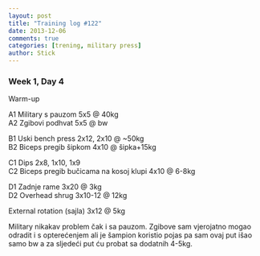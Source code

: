 ```yaml
---
layout: post
title: "Training log #122"
date: 2013-12-06
comments: true
categories: [trening, military press]
author: Stick
---
```


### Week 1, Day 4  

Warm-up  

A1 Military s pauzom 5x5 @ 40kg    
A2 Zgibovi podhvat 5x5 @ bw  

B1 Uski bench press 2x12, 2x10 @ ~50kg  
B2 Biceps pregib šipkom 4x10 @ šipka+15kg  

C1 Dips 2x8, 1x10, 1x9  
C2 Biceps pregib bučicama na kosoj klupi 4x10 @ 6-8kg  

D1 Zadnje rame 3x20 @ 3kg  
D2 Overhead shrug 3x10-12 @ 12kg  

External rotation (sajla) 3x12 @ 5kg  

Military nikakav problem čak i sa pauzom. Zgibove sam vjerojatno mogao odradit i s opterećenjem ali je šampion koristio pojas pa sam ovaj put išao samo bw a za sljedeći put ću probat sa dodatnih 4-5kg.